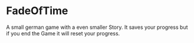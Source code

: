 # FadeOfTime
A small german game with a even smaller Story.
It saves your progress but if you end the Game it will reset your progress.
